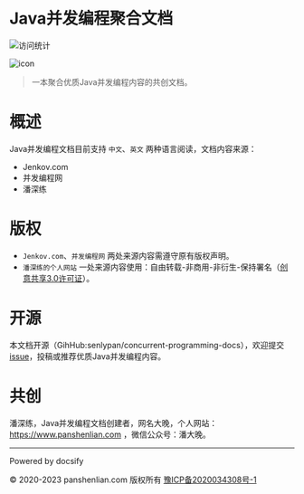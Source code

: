 # Java并发编程聚合文档

![访问统计](https://visitor-badge.glitch.me/badge?page_id=senlypan.concurrent.readme&left_color=blue&right_color=red)

![icon](http://concurrent-programming.panshenlian.com/_media/icon200.png)

> 一本聚合优质Java并发编程内容的共创文档。

# 概述

Java并发编程文档目前支持 `中文`、`英文` 两种语言阅读，文档内容来源：

- Jenkov.com
- 并发编程网
- 潘深练

# 版权

- `Jenkov.com`、`并发编程网` 两处来源内容需遵守原有版权声明。
- `潘深练的个人网站` 一处来源内容使用：自由转载-非商用-非衍生-保持署名（[创意共享3.0许可证](https://creativecommons.org/licenses/by-nc-nd/3.0/cn/)）。

# 开源

本文档开源（GihHub:senlypan/concurrent-programming-docs），欢迎提交 [issue](https://github.com/senlypan/concurrent-programming-docs/issues)，投稿或推荐优质Java并发编程内容。

# 共创

潘深练，Java并发编程文档创建者，网名大晚，个人网站：https://www.panshenlian.com ，微信公众号：潘大晚。

***
Powered by docsify

© 2020-2023 panshenlian.com 版权所有  [豫ICP备2020034308号-1](https://beian.miit.gov.cn/)